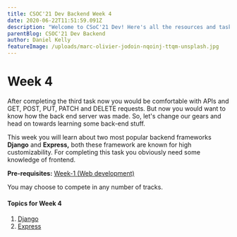 ```yaml
---
title: CSOC'21 Dev Backend Week 4
date: 2020-06-22T11:51:59.091Z
description: "Welcome to CSoC'21 Dev! Here's all the resources and tasks you need to know, complete, and focus on for every week."
parentBlog: CSOC'21 Dev Backend
author: Daniel Kelly
featureImage: /uploads/marc-olivier-jodoin-nqoinj-ttqm-unsplash.jpg
---
```


# Week 4

After completing the third task now you would be comfortable with APIs and GET, POST, PUT, PATCH and DELETE requests. But now you would want to know how the back end server was made. So, let's change our gears and head on towards learning some back-end stuff.

This week you will learn about two most popular backend frameworks **Django** and **Express,** both these framework are known for high customizability. For completing this task you obviously need some knowledge of frontend.

**Pre-requisites:** [Week-1 (Web development)](csoc21-frontend-week1-Web-Development)

You may choose to compete in any number of tracks.

#### Topics for Week 4

1. [Django](csoc21-backend-week4-Django)
2. [Express](csoc21-backend-week4-Express)
